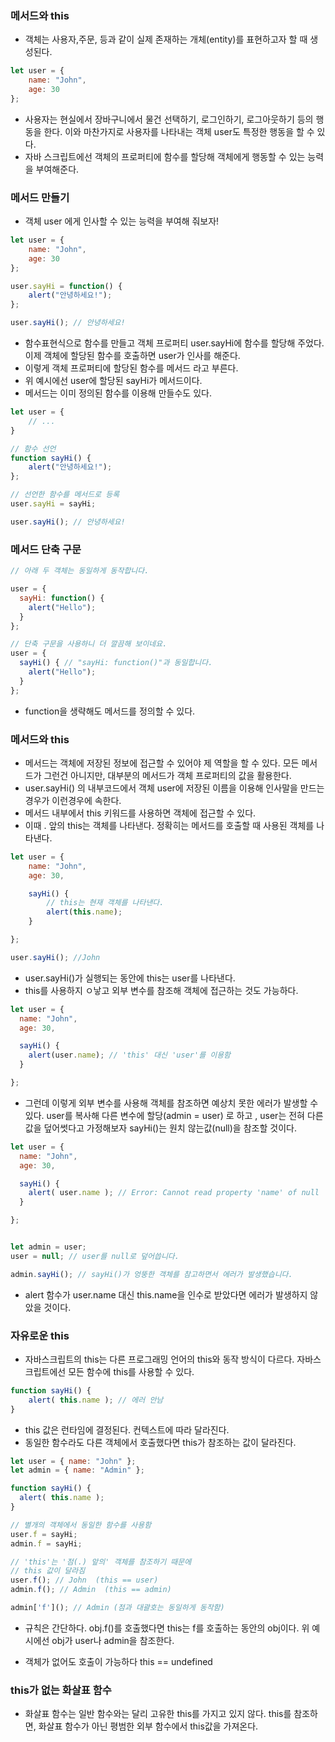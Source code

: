 ### 메서드와 this

- 객체는 사용자,주문, 등과 같이 실제 존재하는 개체(entity)를 표현하고자 할 때 생성된다.

```Javascript
let user = {
    name: "John",
    age: 30
};
```

- 사용자는 현실에서 장바구니에서 물건 선택하기, 로그인하기, 로그아웃하기 등의 행동을 한다. 이와 마찬가지로 사용자를 나타내는 객체 user도 특정한 행동을 할 수 있다.
- 자바 스크립트에선 객체의 프로퍼티에 함수를 할당해 객체에게 행동할 수 있는 능력을 부여해준다.

### 메서드 만들기

- 객체 user 에게 인사할 수 있는 능력을 부여해 줘보자!

```Javascript
let user = {
    name: "John",
    age: 30
};

user.sayHi = function() {
    alert("안녕하세요!");
};

user.sayHi(); // 안녕하세요!
```

- 함수표현식으로 함수를 만들고 객체 프로퍼티 user.sayHi에 함수를 할당해 주었다. 이제 객체에 할당된 함수를 호출하면 user가 인사를 해준다.
- 이렇게 객체 프로퍼티에 할당된 함수를 메서드 라고 부른다.
- 위 예시에선 user에 할당된 sayHi가 메서드이다.
- 메서드는 이미 정의된 함수를 이용해 만들수도 있다.

```Javascript
let user = {
    // ...
}

// 함수 선언
function sayHi() {
    alert("안녕하세요!");
};

// 선언한 함수를 메서드로 등록
user.sayHi = sayHi;

user.sayHi(); // 안녕하세요!
```

### 메서드 단축 구문

```Javascript
// 아래 두 객체는 동일하게 동작합니다.

user = {
  sayHi: function() {
    alert("Hello");
  }
};

// 단축 구문을 사용하니 더 깔끔해 보이네요.
user = {
  sayHi() { // "sayHi: function()"과 동일합니다.
    alert("Hello");
  }
};
```

- function을 생략해도 메서드를 정의할 수 있다.

### 메서드와 this

- 메서드는 객체에 저장된 정보에 접근할 수 있어야 제 역할을 할 수 있다. 모든 메서드가 그런건 아니지만, 대부분의 메서드가 객체 프로퍼티의 값을 활용한다.
- user.sayHi() 의 내부코드에서 객체 user에 저장된 이름을 이용해 인사말을 만드는 경우가 이런경우에 속한다.
- 메서드 내부에서 this 키워드를 사용하면 객체에 접근할 수 있다.
- 이때 . 앞의 this는 객체를 나타낸다. 정확히는 메서드를 호출할 때 사용된 객체를 나타낸다.

```Javascript
let user = {
    name: "John",
    age: 30,

    sayHi() {
        // this는 현재 객체를 나타낸다.
        alert(this.name);
    }

};

user.sayHi(); //John
```

- user.sayHi()가 실행되는 동안에 this는 user를 나타낸다.
- this를 사용하지 ㅇ낳고 외부 변수를 참조해 객체에 접근하는 것도 가능하다.

```Javascript
let user = {
  name: "John",
  age: 30,

  sayHi() {
    alert(user.name); // 'this' 대신 'user'를 이용함
  }

};
```

- 그런데 이렇게 외부 변수를 사용해 객체를 참조하면 예상치 못한 에러가 발생할 수 있다. user를 복사해 다른 변수에 할당(admin = user) 로 하고 , user는 전혀 다른 값을 덮어썻다고 가정해보자 sayHi()는 원치 않는값(null)을 참조할 것이다.

```Javascript
let user = {
  name: "John",
  age: 30,

  sayHi() {
    alert( user.name ); // Error: Cannot read property 'name' of null
  }

};


let admin = user;
user = null; // user를 null로 덮어씁니다.

admin.sayHi(); // sayHi()가 엉뚱한 객체를 참고하면서 에러가 발생했습니다.
```

- alert 함수가 user.name 대신 this.name을 인수로 받았다면 에러가 발생하지 않았을 것이다.

### 자유로운 this

- 자바스크립트의 this는 다른 프로그래밍 언어의 this와 동작 방식이 다르다. 자바스크립트에선 모든 함수에 this를 사용할 수 있다.

```Javascript
function sayHi() {
    alert( this.name ); // 에러 안남
}
```

- this 값은 런타임에 결정된다. 컨텍스트에 따라 달라진다.
- 동일한 함수라도 다른 객체에서 호출했다면 this가 참조하는 값이 달라진다.

```Javascript
let user = { name: "John" };
let admin = { name: "Admin" };

function sayHi() {
  alert( this.name );
}

// 별개의 객체에서 동일한 함수를 사용함
user.f = sayHi;
admin.f = sayHi;

// 'this'는 '점(.) 앞의' 객체를 참조하기 때문에
// this 값이 달라짐
user.f(); // John  (this == user)
admin.f(); // Admin  (this == admin)

admin['f'](); // Admin (점과 대괄호는 동일하게 동작함)
```

- 규칙은 간단하다. obj.f()를 호출했다면 this는 f를 호출하는 동안의 obj이다. 위 예시에선 obj가 user나 admin을 참조한다.

- 객체가 없어도 호출이 가능하다 this == undefined

### this가 없는 화살표 함수

- 화살표 함수는 일반 함수와는 달리 고유한 this를 가지고 있지 않다. this를 참조하면, 화살표 함수가 아닌 평범한 외부 함수에서 this값을 가져온다.
